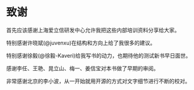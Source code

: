 # 致谢 #
首先应该感谢上海爱立信研发中心允许我把这些内部培训资料分享给大家。

特别感谢许晓斌(@juvenxu)在结构和方向上给了我很多的建议。

特别感谢徐毅(@徐毅-Kaveri)给我写书的动力，也期待他的测试新书早日面世。

感谢李任、王艳、晁立山、梅一、姜信宝对本书做了早期的审阅。

非常感谢北京的李小波，从一开始就用开源的方式对文字细节进行不断的校对。

